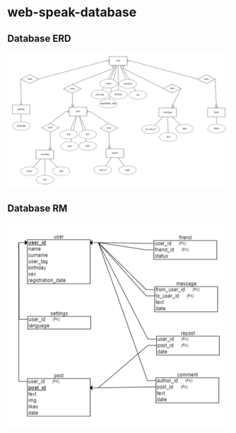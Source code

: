 # web-speak-database

## Database ERD
![My Remote Image](https://github.com/Dmytro27Ind/images/blob/main/web_speak_ERD.png)


## Database RM
![My Remote Image](https://github.com/Dmytro27Ind/images/blob/main/web_speak_RD.png)